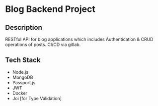 # Blog Backend Project
## Description
RESTful API for blog applications which includes Authentication & CRUD operations of posts. CI/CD via gitlab.
  
## Tech Stack
- Node.js
- MongoDB
- Passport.js
- JWT
- Docker
- Joi [for Type Validation]
